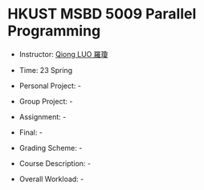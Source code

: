 # HKUST MSBD 5009 Parallel Programming

- Instructor: [Qiong LUO 羅瓊](https://home.cse.ust.hk/~luo/)

- Time: 23 Spring

- Personal Project: -

- Group Project: -

- Assignment: -

- Final: -

- Grading Scheme: -

- Course Description: -

- Overall Workload: -
